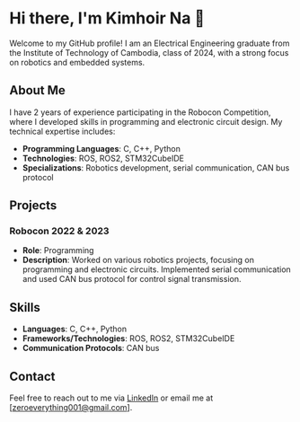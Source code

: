 # Hi there, I'm Kimhoir Na 👋

Welcome to my GitHub profile! I am an Electrical Engineering graduate from the Institute of Technology of Cambodia, class of 2024, with a strong focus on robotics and embedded systems.

## About Me

I have 2 years of experience participating in the Robocon Competition, where I developed skills in programming and electronic circuit design. My technical expertise includes:

- **Programming Languages**: C, C++, Python
- **Technologies**: ROS, ROS2, STM32CubeIDE
- **Specializations**: Robotics development, serial communication, CAN bus protocol

## Projects

### Robocon 2022 & 2023
- **Role**: Programming
- **Description**: Worked on various robotics projects, focusing on programming and electronic circuits. Implemented serial communication and used CAN bus protocol for control signal transmission.


## Skills

- **Languages**: C, C++, Python
- **Frameworks/Technologies**: ROS, ROS2, STM32CubeIDE
- **Communication Protocols**: CAN bus

## Contact

Feel free to reach out to me via [LinkedIn](https://www.linkedin.com/in/kimhoir-na-32210124b) or email me at [zeroeverything001@gmail.com].
